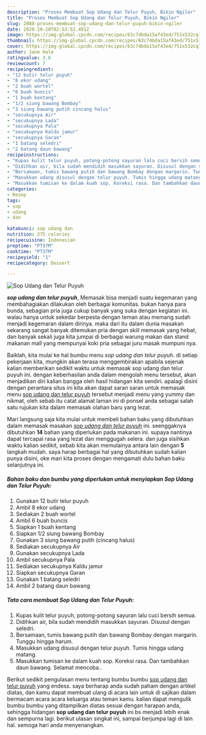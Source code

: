 ```yaml
---
description: "Proses Membuat Sop Udang dan Telur Puyuh, Bikin Ngiler"
title: "Proses Membuat Sop Udang dan Telur Puyuh, Bikin Ngiler"
slug: 2088-proses-membuat-sop-udang-dan-telur-puyuh-bikin-ngiler
date: 2020-10-28T02:53:52.491Z
image: https://img-global.cpcdn.com/recipes/63c74bda15af43ed/751x532cq70/sop-udang-dan-telur-puyuh-foto-resep-utama.jpg
thumbnail: https://img-global.cpcdn.com/recipes/63c74bda15af43ed/751x532cq70/sop-udang-dan-telur-puyuh-foto-resep-utama.jpg
cover: https://img-global.cpcdn.com/recipes/63c74bda15af43ed/751x532cq70/sop-udang-dan-telur-puyuh-foto-resep-utama.jpg
author: Jane Hale
ratingvalue: 3.6
reviewcount: 7
recipeingredient:
- "12 butir telur puyuh"
- "8 ekor udang"
- "2 buah wortel"
- "6 buah buncis"
- "1 buah kentang"
- "1/2 siung bawang Bombay"
- "3 siung bawang putih cincang halus"
- "secukupnya Air"
- "secukupnya Lada"
- "secukupnya Pala"
- "secukupnya Kaldu jamur"
- "secukupnya Garan"
- "1 batang seledri"
- "2 batang daun bawang"
recipeinstructions:
- "Kupas kulit telur puyuh, potong-potong sayuran lalu cuci bersih semua."
- "Didihkan air, bila sudah mendidih masukkan sayuran. Disusul dengan seledri."
- "Bersamaan, tumis bawang putih dan bawang Bombay dengan margarin. Tunggu hingga harum."
- "Masukkan udang disusul dengan telur puyuh. Tumis hingga udang matang."
- "Masukkan tumisan ke dalam kuah sop. Koreksi rasa. Dan tambahkan daun bawang. Selamat mencoba.."
categories:
- Resep
tags:
- sop
- udang
- dan

katakunci: sop udang dan 
nutrition: 275 calories
recipecuisine: Indonesian
preptime: "PT37M"
cooktime: "PT37M"
recipeyield: "1"
recipecategory: Dessert

---
```



![Sop Udang dan Telur Puyuh](https://img-global.cpcdn.com/recipes/63c74bda15af43ed/751x532cq70/sop-udang-dan-telur-puyuh-foto-resep-utama.jpg)

<b><i>sop udang dan telur puyuh</i></b>, Memasak bisa menjadi suatu kegemaran yang membahagiakan dilakukan oleh berbagai komunitas. bukan hanya para bunda, sebagian pria juga cukup banyak yang suka dengan kegiatan ini. walau hanya untuk sekedar berpesta dengan teman atau memang sudah menjadi kegemaran dalam dirinya. maka dari itu dalam dunia masakan sekarang sangat banyak ditemukan pria dengan skill memasak yang hebat, dan banyak sekali juga kita jumpai di berbagai warung makan dan stand makanan mall yang mempunyai koki pria sebagai juru masak mumpuni nya.



Baiklah, kita mulai ke hal bumbu menu <i>sop udang dan telur puyuh</i>. di setiap pekerjaan kita, mungkin akan terasa menggembirakan apabila sejenak kalian memberikan sedikit waktu untuk memasak sop udang dan telur puyuh ini. dengan keberhasilan anda dalam mengolah menu tersebut, akan menjadikan diri kalian bangga oleh hasil hidangan kita sendiri. apalagi disini dengan perantara situs ini kita akan dapat saran saran untuk memasak menu <u>sop udang dan telur puyuh</u> tersebut menjadi menu yang yummy dan nikmat, oleh sebab itu catat alamat laman ini di ponsel anda sebagai salah satu rujukan kita dalam memasak olahan baru yang lezat.


Mari langsung saja kita mulai untuk membeli bahan baku yang dibutuhkan dalam memasak masakan <u><i>sop udang dan telur puyuh</i></u> ini. seenggaknya dibutuhkan <b>14</b> bahan yang diperlukan pada makanan ini. supaya nantinya dapat tercapai rasa yang lezat dan menggugah selera. dan juga sisihkan waktu kalian sedikit, sebab kita akan memulainya antara lain dengan <b>5</b> langkah mudah. saya harap berbagai hal yang dibutuhkan sudah kalian punya disini, oke mari kita proses dengan mengamati dulu bahan baku selanjutnya ini.

<!--inarticleads1-->

##### Bahan baku dan bumbu yang diperlukan untuk menyiapkan Sop Udang dan Telur Puyuh:

1. Gunakan 12 butir telur puyuh
1. Ambil 8 ekor udang
1. Sediakan 2 buah wortel
1. Ambil 6 buah buncis
1. Siapkan 1 buah kentang
1. Siapkan 1/2 siung bawang Bombay
1. Gunakan 3 siung bawang putih (cincang halus)
1. Sediakan secukupnya Air
1. Gunakan secukupnya Lada
1. Ambil secukupnya Pala
1. Sediakan secukupnya Kaldu jamur
1. Siapkan secukupnya Garan
1. Gunakan 1 batang seledri
1. Ambil 2 batang daun bawang




<!--inarticleads2-->

##### Tata cara membuat Sop Udang dan Telur Puyuh:

1. Kupas kulit telur puyuh, potong-potong sayuran lalu cuci bersih semua.
1. Didihkan air, bila sudah mendidih masukkan sayuran. Disusul dengan seledri.
1. Bersamaan, tumis bawang putih dan bawang Bombay dengan margarin. Tunggu hingga harum.
1. Masukkan udang disusul dengan telur puyuh. Tumis hingga udang matang.
1. Masukkan tumisan ke dalam kuah sop. Koreksi rasa. Dan tambahkan daun bawang. Selamat mencoba..




Berikut sedikit pengulasan menu tentang bumbu bumbu <u>sop udang dan telur puyuh</u> yang endess. saya berharap anda sudah paham dengan artikel diatas, dan kamu dapat membuat ulang di acara lain untuk di sajikan dalam bermacam acara acara keluarga atau teman kamu. kalian dapat mengulik bumbu bumbu yang ditampilkan diatas sesuai dengan harapan anda, sehingga hidangan <b>sop udang dan telur puyuh</b> ini bs menjadi lebih enak dan sempurna lagi. berikut ulasan singkat ini, sampai berjumpa lagi di lain hal. semoga hari anda menyenangkan.
